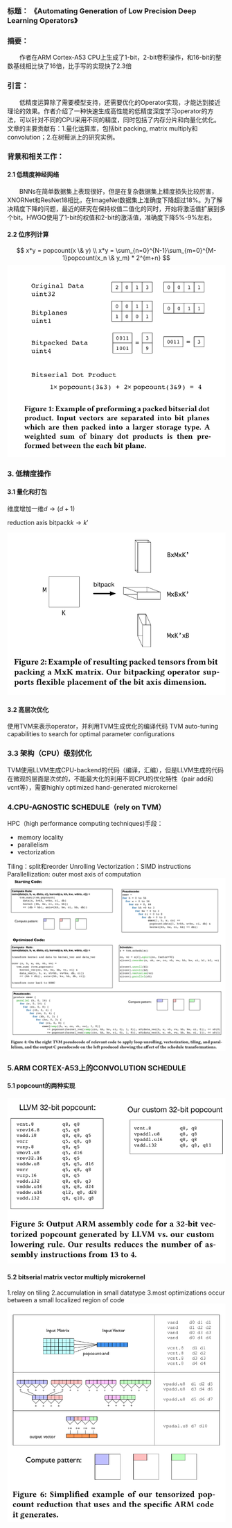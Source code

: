 ### 标题： 《Automating Generation of Low Precision Deep Learning Operators》

### 摘要：
&emsp;&emsp;作者在ARM Cortex-A53 CPU上生成了1-bit，2-bit卷积操作，和16-bit的整数基线相比快了16倍，比手写的实现快了2.3倍

### 引言：
&emsp;&emsp;低精度运算除了需要模型支持，还需要优化的Operator实现，才能达到接近理论的效果。作者介绍了一种快速生成高性能的低精度深度学习operator的方法，可以针对不同的CPU采用不同的精度，同时包括了内存分片和向量化优化。文章的主要贡献有：1.量化运算库，包括bit packing, matrix multiply和convolution；2.在树莓派上的研究实例。

### 背景和相关工作：
#### 2.1 低精度神经网络
&emsp;&emsp;BNNs在简单数据集上表现很好，但是在复杂数据集上精度损失比较厉害，XNORNet和ResNet18相比，在ImageNet数据集上准确度下降超过18%。为了解决精度下降的问题，最近的研究在保持权值二值化的同时，开始将激活值扩展到多个bit。HWGQ使用了1-bit的权值和2-bit的激活值，准确度下降5%-9%左右。

#### 2.2 位序列计算
$$
x*y = popcount(x \& y) \\
x*y = \sum_{n=0}^{N-1}\sum_{m=0}^{M-1}popcount(x_n \& y_m) * 2^{m+n}
$$
![](images/bitserial_computation.png)

### 3. 低精度操作
#### 3.1 量化和打包
维度增加一维$d \rightarrow (d+1)$

reduction axis bitpack$k \rightarrow k'$

![](images/bitpacking.png)

#### 3.2 高层次优化
使用TVM来表示operator，并利用TVM生成优化的编译代码
TVM auto-tuning capabilities to search for optimal parameter configurations

### 3.3 架构（CPU）级别优化
TVM使用LLVM生成CPU-backend的代码（编译，汇编），但是LLVM生成的代码在微观的层面是次优的，不能最大化的利用不同CPU的优化特性（pair add和vcnt等），需要highly optimized hand-generated microkernel

### 4.CPU-AGNOSTIC SCHEDULE（rely on TVM）
HPC（high performance computing techniques)手段：
- memory locality
- parallelism
- vectorization

Tiling：split和reorder
Unrolling
Vectorization：SIMD instructions
Parallellization: outer most axis of computation
![](images/tvm_hpc.png)

### 5.ARM CORTEX-A53上的CONVOLUTION SCHEDULE
#### 5.1 popcount的两种实现
![](images/popcount.png)

#### 5.2 bitserial matrix vector multiply microkernel
1.relay on tiling
2.accumulation in small datatype
3.most optimizations occur between a small localized region of code
![](images/bitserial_matrix_vector_multiply.png)

